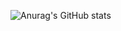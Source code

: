 ![Anurag's GitHub stats](https://github-readme-stats.vercel.app/api?username=inspirationjon&show_icons=true&theme=react)
